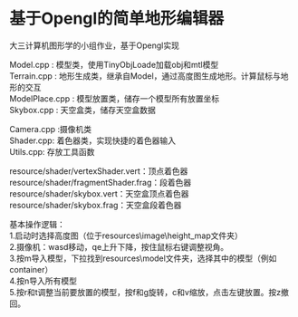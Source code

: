 # 基于Opengl的简单地形编辑器

大三计算机图形学的小组作业，基于Opengl实现  

Model.cpp : 模型类，使用TinyObjLoade加载obj和mtl模型  
Terrain.cpp : 地形生成类，继承自Model，通过高度图生成地形。计算鼠标与地形的交互  
ModelPlace.cpp : 模型放置类，储存一个模型所有放置坐标  
Skybox.cpp : 天空盒类，储存天空盒数据  

Camera.cpp :摄像机类  
Shader.cpp: 着色器类，实现快捷的着色器输入  
Utils.cpp: 存放工具函数  

resource/shader/vertexShader.vert：顶点着色器  
resource/shader/fragmentShader.frag：段着色器  
resource/shader/skybox.vert：天空盒顶点着色器  
resource/shader/skybox.frag：天空盒段着色器  
  
基本操作逻辑：  
1.启动时选择高度图（位于resources\image\height_map文件夹）  
2.摄像机：wasd移动，qe上升下降，按住鼠标右键调整视角。  
3.按m导入模型，下拉找到resources\model文件夹，选择其中的模型（例如container）  
4.按n导入所有模型  
5.按r和t调整当前要放置的模型，按f和g旋转，c和v缩放，点击左键放置。按z撤回。  
